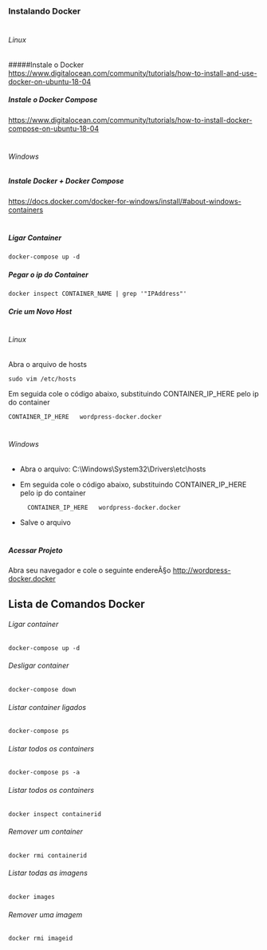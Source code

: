 ### Instalando Docker
#

###### Linux

#####Instale o Docker
https://www.digitalocean.com/community/tutorials/how-to-install-and-use-docker-on-ubuntu-18-04
##### Instale o Docker Compose
https://www.digitalocean.com/community/tutorials/how-to-install-docker-compose-on-ubuntu-18-04
#
###### Windows
##### Instale Docker + Docker Compose
https://docs.docker.com/docker-for-windows/install/#about-windows-containers
#

##### Ligar Container

    docker-compose up -d

##### Pegar o ip do Container

    docker inspect CONTAINER_NAME | grep '"IPAddress"'

##### Crie um Novo Host
#
###### Linux
Abra o arquivo de hosts
    
    sudo vim /etc/hosts

Em seguida cole o código abaixo, substituindo CONTAINER_IP_HERE pelo ip do container

	CONTAINER_IP_HERE	wordpress-docker.docker
#
###### Windows
- Abra o arquivo: C:\Windows\System32\Drivers\etc\hosts

- Em seguida cole o código abaixo, substituindo CONTAINER_IP_HERE pelo ip do container

	    CONTAINER_IP_HERE	wordpress-docker.docker
- Salve o arquivo

#
##### Acessar Projeto

Abra seu navegador e cole o seguinte endereÃ§o http://wordpress-docker.docker


## Lista de Comandos Docker

###### Ligar container
    docker-compose up -d 
    
###### Desligar container
    docker-compose down
    
###### Listar container ligados
    docker-compose ps
    
###### Listar todos os containers
    docker-compose ps -a

###### Listar todos os containers
    docker inspect containerid
    
###### Remover um container
    docker rmi containerid
    
###### Listar todas as imagens
    docker images
    
###### Remover uma imagem
    docker rmi imageid
